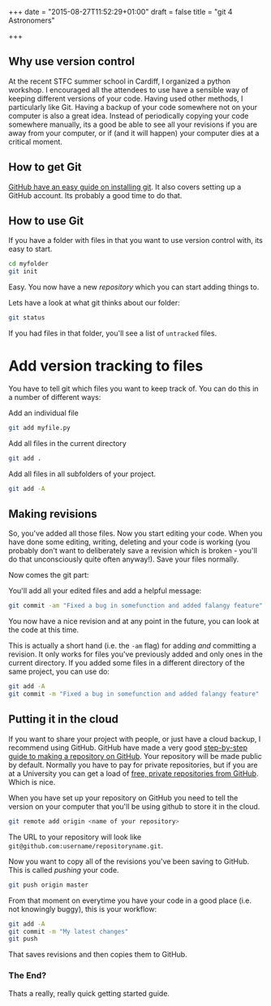 +++
date = "2015-08-27T11:52:29+01:00"
draft = false
title = "git 4 Astronomers"

+++

## Why use version control

At the recent STFC summer school in Cardiff, I organized a python workshop. I encouraged all the attendees to use have a sensible way of keeping different versions of your code. Having used other methods, I particularly like Git. Having a backup of your code somewhere not on your computer is also a great idea. Instead of periodically copying your code somewhere manually, its a good be able to see all your revisions if you are away from your computer, or if (and it will happen) your computer dies at a critical moment.

## How to get Git

[GitHub have an easy guide on installing git](https://help.github.com/articles/set-up-git/). It also covers setting up a GitHub account. Its probably a good time to do that.

## How to use Git

If you have a folder with files in that you want to use version control with, its easy to start.
```bash
cd myfolder
git init
```
Easy. You now have a new *repository* which you can start adding things to.

Lets have a look at what git thinks about our folder:
```bash
git status
```
If you had files in that folder, you'll see a list of `untracked` files.

# Add version tracking to files
You have to tell git which files you want to keep track of. You can do this in a number of different ways:

Add an individual file
```bash
git add myfile.py
```

Add all files in the current directory
```bash
git add .
```

Add all files in all subfolders of your project.
```bash
git add -A
```

## Making revisions
So, you've added all those files. Now you start editing your code. When you have done some editing, writing, deleting and your code is working (you probably don't want to deliberately save a revision which is broken - you'll do that unconsciously quite often anyway!). Save your files normally.

Now comes the git part:

You'll add all your edited files and add a helpful message:
```bash
git commit -am "Fixed a bug in somefunction and added falangy feature"
```
You now have a nice revision and at any point in the future, you can look at the code at this time.

This is actually a short hand (i.e. the `-am` flag) for adding *and* committing a revision. It only works for files you've previously added and only ones in the current directory. If you added some files in a different directory of the same project, you can use do:
```bash
git add -A
git commit -m "Fixed a bug in somefunction and added falangy feature"
```

## Putting it in the cloud
If you want to share your project with people, or just have a cloud backup, I recommend using GitHub. GitHub have made a very good [step-by-step guide to making a repository on GitHub](https://help.github.com/articles/creating-a-new-repository/). Your repository will be made public by default. Normally you have to pay for private repositories, but if you are at a University you can get a load of [free, private repositories from GitHub](https://education.github.com/). Which is nice.

When you have set up your repository on GitHub you need to tell the version on your computer that you'll be using github to store it in the cloud.

```bash
git remote add origin <name of your repository>
```
The URL to your repository will look like `git@github.com:username/repositoryname.git`.

Now you want to copy all of the revisions you've been saving to GitHub. This is called *pushing* your code.
```bash
git push origin master
```

From that moment on everytime you have your code in a good place (i.e. not knowingly buggy), this is your workflow:
```bash
git add -A
git commit -m "My latest changes"
git push
```
That saves revisions and then copies them to GitHub.

### The End?
Thats a really, really quick getting started guide.
